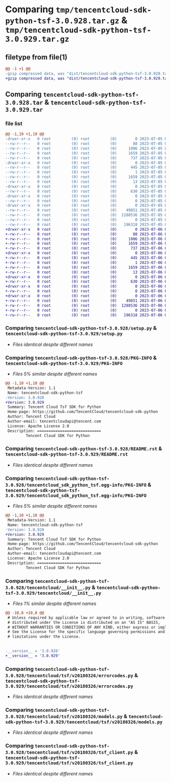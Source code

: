 # Comparing `tmp/tencentcloud-sdk-python-tsf-3.0.928.tar.gz` & `tmp/tencentcloud-sdk-python-tsf-3.0.929.tar.gz`

## filetype from file(1)

```diff
@@ -1 +1 @@
-gzip compressed data, was "dist/tencentcloud-sdk-python-tsf-3.0.928.tar", last modified: Wed Jul  5 00:36:54 2023, max compression
+gzip compressed data, was "dist/tencentcloud-sdk-python-tsf-3.0.929.tar", last modified: Thu Jul  6 00:37:44 2023, max compression
```

## Comparing `tencentcloud-sdk-python-tsf-3.0.928.tar` & `tencentcloud-sdk-python-tsf-3.0.929.tar`

### file list

```diff
@@ -1,19 +1,19 @@
-drwxr-xr-x   0 root         (0) root         (0)        0 2023-07-05 00:36:54.000000 tencentcloud-sdk-python-tsf-3.0.928/
--rw-r--r--   0 root         (0) root         (0)       88 2023-07-05 00:36:54.000000 tencentcloud-sdk-python-tsf-3.0.928/setup.cfg
--rw-r--r--   0 root         (0) root         (0)     1006 2023-07-05 00:36:54.000000 tencentcloud-sdk-python-tsf-3.0.928/setup.py
--rw-r--r--   0 root         (0) root         (0)     1659 2023-07-05 00:36:54.000000 tencentcloud-sdk-python-tsf-3.0.928/PKG-INFO
--rw-r--r--   0 root         (0) root         (0)      737 2023-07-05 00:36:54.000000 tencentcloud-sdk-python-tsf-3.0.928/README.rst
-drwxr-xr-x   0 root         (0) root         (0)        0 2023-07-05 00:36:54.000000 tencentcloud-sdk-python-tsf-3.0.928/tencentcloud_sdk_python_tsf.egg-info/
--rw-r--r--   0 root         (0) root         (0)      445 2023-07-05 00:36:54.000000 tencentcloud-sdk-python-tsf-3.0.928/tencentcloud_sdk_python_tsf.egg-info/SOURCES.txt
--rw-r--r--   0 root         (0) root         (0)        1 2023-07-05 00:36:54.000000 tencentcloud-sdk-python-tsf-3.0.928/tencentcloud_sdk_python_tsf.egg-info/dependency_links.txt
--rw-r--r--   0 root         (0) root         (0)     1659 2023-07-05 00:36:54.000000 tencentcloud-sdk-python-tsf-3.0.928/tencentcloud_sdk_python_tsf.egg-info/PKG-INFO
--rw-r--r--   0 root         (0) root         (0)       13 2023-07-05 00:36:54.000000 tencentcloud-sdk-python-tsf-3.0.928/tencentcloud_sdk_python_tsf.egg-info/top_level.txt
-drwxr-xr-x   0 root         (0) root         (0)        0 2023-07-05 00:36:54.000000 tencentcloud-sdk-python-tsf-3.0.928/tencentcloud/
--rw-r--r--   0 root         (0) root         (0)      630 2023-07-05 00:36:54.000000 tencentcloud-sdk-python-tsf-3.0.928/tencentcloud/__init__.py
-drwxr-xr-x   0 root         (0) root         (0)        0 2023-07-05 00:36:54.000000 tencentcloud-sdk-python-tsf-3.0.928/tencentcloud/tsf/
--rw-r--r--   0 root         (0) root         (0)        0 2023-07-05 00:36:54.000000 tencentcloud-sdk-python-tsf-3.0.928/tencentcloud/tsf/__init__.py
-drwxr-xr-x   0 root         (0) root         (0)        0 2023-07-05 00:36:54.000000 tencentcloud-sdk-python-tsf-3.0.928/tencentcloud/tsf/v20180326/
--rw-r--r--   0 root         (0) root         (0)    49851 2023-07-05 00:36:54.000000 tencentcloud-sdk-python-tsf-3.0.928/tencentcloud/tsf/v20180326/errorcodes.py
--rw-r--r--   0 root         (0) root         (0)  1288536 2023-07-05 00:36:54.000000 tencentcloud-sdk-python-tsf-3.0.928/tencentcloud/tsf/v20180326/models.py
--rw-r--r--   0 root         (0) root         (0)        0 2023-07-05 00:36:54.000000 tencentcloud-sdk-python-tsf-3.0.928/tencentcloud/tsf/v20180326/__init__.py
--rw-r--r--   0 root         (0) root         (0)   196318 2023-07-05 00:36:54.000000 tencentcloud-sdk-python-tsf-3.0.928/tencentcloud/tsf/v20180326/tsf_client.py
+drwxr-xr-x   0 root         (0) root         (0)        0 2023-07-06 00:37:44.000000 tencentcloud-sdk-python-tsf-3.0.929/
+-rw-r--r--   0 root         (0) root         (0)       88 2023-07-06 00:37:44.000000 tencentcloud-sdk-python-tsf-3.0.929/setup.cfg
+-rw-r--r--   0 root         (0) root         (0)     1006 2023-07-06 00:37:44.000000 tencentcloud-sdk-python-tsf-3.0.929/setup.py
+-rw-r--r--   0 root         (0) root         (0)     1659 2023-07-06 00:37:44.000000 tencentcloud-sdk-python-tsf-3.0.929/PKG-INFO
+-rw-r--r--   0 root         (0) root         (0)      737 2023-07-06 00:37:44.000000 tencentcloud-sdk-python-tsf-3.0.929/README.rst
+drwxr-xr-x   0 root         (0) root         (0)        0 2023-07-06 00:37:44.000000 tencentcloud-sdk-python-tsf-3.0.929/tencentcloud_sdk_python_tsf.egg-info/
+-rw-r--r--   0 root         (0) root         (0)      445 2023-07-06 00:37:44.000000 tencentcloud-sdk-python-tsf-3.0.929/tencentcloud_sdk_python_tsf.egg-info/SOURCES.txt
+-rw-r--r--   0 root         (0) root         (0)        1 2023-07-06 00:37:44.000000 tencentcloud-sdk-python-tsf-3.0.929/tencentcloud_sdk_python_tsf.egg-info/dependency_links.txt
+-rw-r--r--   0 root         (0) root         (0)     1659 2023-07-06 00:37:44.000000 tencentcloud-sdk-python-tsf-3.0.929/tencentcloud_sdk_python_tsf.egg-info/PKG-INFO
+-rw-r--r--   0 root         (0) root         (0)       13 2023-07-06 00:37:44.000000 tencentcloud-sdk-python-tsf-3.0.929/tencentcloud_sdk_python_tsf.egg-info/top_level.txt
+drwxr-xr-x   0 root         (0) root         (0)        0 2023-07-06 00:37:44.000000 tencentcloud-sdk-python-tsf-3.0.929/tencentcloud/
+-rw-r--r--   0 root         (0) root         (0)      630 2023-07-06 00:37:44.000000 tencentcloud-sdk-python-tsf-3.0.929/tencentcloud/__init__.py
+drwxr-xr-x   0 root         (0) root         (0)        0 2023-07-06 00:37:44.000000 tencentcloud-sdk-python-tsf-3.0.929/tencentcloud/tsf/
+-rw-r--r--   0 root         (0) root         (0)        0 2023-07-06 00:37:44.000000 tencentcloud-sdk-python-tsf-3.0.929/tencentcloud/tsf/__init__.py
+drwxr-xr-x   0 root         (0) root         (0)        0 2023-07-06 00:37:44.000000 tencentcloud-sdk-python-tsf-3.0.929/tencentcloud/tsf/v20180326/
+-rw-r--r--   0 root         (0) root         (0)    49851 2023-07-06 00:37:44.000000 tencentcloud-sdk-python-tsf-3.0.929/tencentcloud/tsf/v20180326/errorcodes.py
+-rw-r--r--   0 root         (0) root         (0)  1288536 2023-07-06 00:37:44.000000 tencentcloud-sdk-python-tsf-3.0.929/tencentcloud/tsf/v20180326/models.py
+-rw-r--r--   0 root         (0) root         (0)        0 2023-07-06 00:37:44.000000 tencentcloud-sdk-python-tsf-3.0.929/tencentcloud/tsf/v20180326/__init__.py
+-rw-r--r--   0 root         (0) root         (0)   196318 2023-07-06 00:37:44.000000 tencentcloud-sdk-python-tsf-3.0.929/tencentcloud/tsf/v20180326/tsf_client.py
```

### Comparing `tencentcloud-sdk-python-tsf-3.0.928/setup.py` & `tencentcloud-sdk-python-tsf-3.0.929/setup.py`

 * *Files identical despite different names*

### Comparing `tencentcloud-sdk-python-tsf-3.0.928/PKG-INFO` & `tencentcloud-sdk-python-tsf-3.0.929/PKG-INFO`

 * *Files 5% similar despite different names*

```diff
@@ -1,10 +1,10 @@
 Metadata-Version: 1.1
 Name: tencentcloud-sdk-python-tsf
-Version: 3.0.928
+Version: 3.0.929
 Summary: Tencent Cloud Tsf SDK for Python
 Home-page: https://github.com/TencentCloud/tencentcloud-sdk-python
 Author: Tencent Cloud
 Author-email: tencentcloudapi@tencent.com
 License: Apache License 2.0
 Description: ============================
         Tencent Cloud SDK for Python
```

### Comparing `tencentcloud-sdk-python-tsf-3.0.928/README.rst` & `tencentcloud-sdk-python-tsf-3.0.929/README.rst`

 * *Files identical despite different names*

### Comparing `tencentcloud-sdk-python-tsf-3.0.928/tencentcloud_sdk_python_tsf.egg-info/PKG-INFO` & `tencentcloud-sdk-python-tsf-3.0.929/tencentcloud_sdk_python_tsf.egg-info/PKG-INFO`

 * *Files 5% similar despite different names*

```diff
@@ -1,10 +1,10 @@
 Metadata-Version: 1.1
 Name: tencentcloud-sdk-python-tsf
-Version: 3.0.928
+Version: 3.0.929
 Summary: Tencent Cloud Tsf SDK for Python
 Home-page: https://github.com/TencentCloud/tencentcloud-sdk-python
 Author: Tencent Cloud
 Author-email: tencentcloudapi@tencent.com
 License: Apache License 2.0
 Description: ============================
         Tencent Cloud SDK for Python
```

### Comparing `tencentcloud-sdk-python-tsf-3.0.928/tencentcloud/__init__.py` & `tencentcloud-sdk-python-tsf-3.0.929/tencentcloud/__init__.py`

 * *Files 1% similar despite different names*

```diff
@@ -10,8 +10,8 @@
 # Unless required by applicable law or agreed to in writing, software
 # distributed under the License is distributed on an "AS IS" BASIS,
 # WITHOUT WARRANTIES OR CONDITIONS OF ANY KIND, either express or implied.
 # See the License for the specific language governing permissions and
 # limitations under the License.
 
 
-__version__ = '3.0.928'
+__version__ = '3.0.929'
```

### Comparing `tencentcloud-sdk-python-tsf-3.0.928/tencentcloud/tsf/v20180326/errorcodes.py` & `tencentcloud-sdk-python-tsf-3.0.929/tencentcloud/tsf/v20180326/errorcodes.py`

 * *Files identical despite different names*

### Comparing `tencentcloud-sdk-python-tsf-3.0.928/tencentcloud/tsf/v20180326/models.py` & `tencentcloud-sdk-python-tsf-3.0.929/tencentcloud/tsf/v20180326/models.py`

 * *Files identical despite different names*

### Comparing `tencentcloud-sdk-python-tsf-3.0.928/tencentcloud/tsf/v20180326/tsf_client.py` & `tencentcloud-sdk-python-tsf-3.0.929/tencentcloud/tsf/v20180326/tsf_client.py`

 * *Files identical despite different names*

